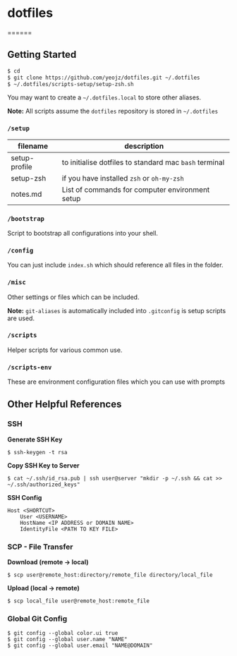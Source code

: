 # dotfiles
======

## Getting Started

```bash
$ cd
$ git clone https://github.com/yeojz/dotfiles.git ~/.dotfiles
$ ~/.dotfiles/scripts-setup/setup-zsh.sh
```

You may want to create a `~/.dotfiles.local` to store other aliases.

**Note:** All scripts assume the `dotfiles` repository is stored in `~/.dotfiles`

### `/setup`

| filename | description |
|---------|-------------|
| setup-profile | to initialise dotfiles to standard mac `bash` terminal |
| setup-zsh | if you have installed `zsh` or `oh-my-zsh` |
| notes.md  | List of commands for computer environment setup |

### `/bootstrap`

Script to bootstrap all configurations into your shell.

### `/config`

You can just include `index.sh` which should reference all files in the folder.

### `/misc`

Other settings or files which can be included.

**Note:** `git-aliases` is automatically included into `.gitconfig` is setup scripts are used.

### `/scripts`

Helper scripts for various common use.


### `/scripts-env`

These are environment configuration files which you can use with prompts

## Other Helpful References

### SSH

**Generate SSH Key**

```
$ ssh-keygen -t rsa
```

**Copy SSH Key to Server**

```
$ cat ~/.ssh/id_rsa.pub | ssh user@server "mkdir -p ~/.ssh && cat >>  ~/.ssh/authorized_keys"
```

**SSH Config**

```
Host <SHORTCUT>
	User <USERNAME>
	HostName <IP ADDRESS or DOMAIN NAME>
	IdentityFile <PATH TO KEY FILE>
```

### SCP - File Transfer

**Download (remote -> local)**

```
$ scp user@remote_host:directory/remote_file directory/local_file
```

**Upload (local -> remote)**

```
$ scp local_file user@remote_host:remote_file
```

### Global Git Config

```
$ git config --global color.ui true
$ git config --global user.name "NAME"
$ git config --global user.email "NAME@DOMAIN"
```
